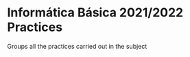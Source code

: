 # Informática Básica 2021/2022 Practices
<p> Groups all the practices carried out in the subject <p>
